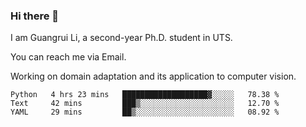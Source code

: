### Hi there 👋

<!--
**Solacex/Solacex** is a ✨ _special_ ✨ repository because its `README.md` (this file) appears on your GitHub profile.

Here are some ideas to get you started:

- 🔭 I’m currently working on ...
- 🌱 I’m currently learning ...
- 👯 I’m looking to collaborate on ...
- 🤔 I’m looking for help with ...
- 💬 Ask me about ...
- 📫 How to reach me: ...
- 😄 Pronouns: ...
- ⚡ Fun fact: ...
-->
I am Guangrui Li, a second-year Ph.D. student in UTS.

You can reach me via Email.

Working on domain adaptation and its application to computer vision. 
<!--START_SECTION:waka-->
```text
Python   4 hrs 23 mins   ███████████████████▓░░░░░   78.38 % 
Text     42 mins         ███▒░░░░░░░░░░░░░░░░░░░░░   12.70 % 
YAML     29 mins         ██▒░░░░░░░░░░░░░░░░░░░░░░   08.92 % 
```
<!--END_SECTION:waka-->
